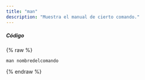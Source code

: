 ```yaml
---
title: "man"
description: "Muestra el manual de cierto comando."
---
```

##### Código

{% raw %}
~~~liquid
man nombredelcomando
~~~
{% endraw %}
